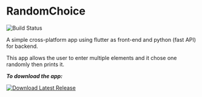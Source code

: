 # RandomChoice

![Build Status](https://github.com/Feriel080/RandomChoice/workflows/Build%20Installer/badge.svg)

A simple cross-platform app using flutter as front-end and python (fast API) for backend.

This app allows the user to enter multiple elements and it chose one randomly then prints it.

***To download the app:***

[![Download Latest Release](https://img.shields.io/badge/Download-Latest_Release-green?style=for-the-badge&logo=github)](https://github.com/Feriel080/RandomChoice/releases/download/v1.0/RandomChoice.exe)
